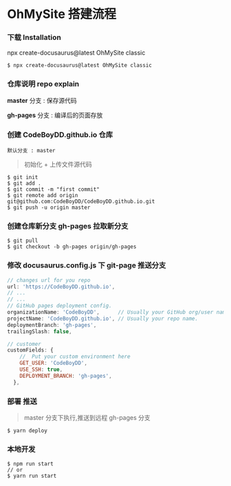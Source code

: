 # OhMySite 搭建流程

### 下载 Installation

npx create-docusaurus@latest OhMySite classic

```shell
$ npx create-docusaurus@latest OhMySite classic
```

### 仓库说明 repo explain

**master** 分支 : 保存源代码

**gh-pages** 分支 : 编译后的页面存放

### 创建 CodeBoyDD.github.io 仓库

`默认分支 : master`

>  初始化 + 上传文件源代码

```shell
$ git init
$ git add .
$ git commit -m "first commit"
$ git remote add origin git@github.com:CodeBoyDD/CodeBoyDD.github.io.git
$ git push -u origin master
```

### 创建仓库新分支 gh-pages 拉取新分支

```shell
$ git pull
$ git checkout -b gh-pages origin/gh-pages
```

### 修改 docusaurus.config.js 下 git-page 推送分支

```js
// changes url for you repo
url: 'https://CodeBoyDD.github.io',
// ...
// ...
// GitHub pages deployment config.
organizationName: 'CodeBoyDD',      // Usually your GitHub org/user name.
projectName: 'CodeBoyDD.github.io', // Usually your repo name.
deploymentBranch: 'gh-pages',
trailingSlash: false,

// customer
customFields: {
	//  Put your custom environment here
	GET_USER: 'CodeBoyDD',
	USE_SSH: true,
	DEPLOYMENT_BRANCH: 'gh-pages',
  },
```

### 部署 推送 

>  master 分支下执行,推送到远程 gh-pages 分支

```shell
$ yarn deploy
```

### 本地开发

```shell
$ npm run start
// or
$ yarn run start
```

